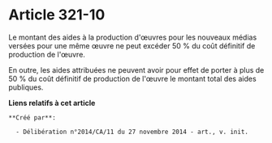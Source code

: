 # Article 321-10

Le montant des aides à la production d'œuvres pour les nouveaux médias versées pour une même œuvre ne peut excéder 50 % du
coût définitif de production de l'œuvre. 

En outre, les aides attribuées ne peuvent avoir pour effet de porter à plus de 50 % du coût définitif de production de
l'œuvre le montant total des aides publiques.

**Liens relatifs à cet article**

	**Créé par**:

	  - Délibération n°2014/CA/11 du 27 novembre 2014 - art., v. init.
